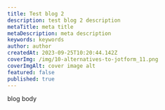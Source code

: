 ```yaml
---
title: Test blog 2
description: test blog 2 description
metaTitle: meta title
metaDescription: meta description
keywords: keywords
author: author
createdAt: 2023-09-25T10:20:44.142Z
coverImg: /img/10-alternatives-to-jotform_11.png
coverImgAlt: cover image alt
featured: false
published: true
---
```

b﻿log body